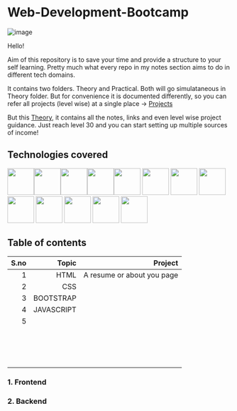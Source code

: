 # Web-Development-Bootcamp
![image](https://user-images.githubusercontent.com/120945994/225554942-27925dc2-840e-43ae-b9bd-68700d5dabd7.png)

Hello!

Aim of this repository is to save your time and provide a structure to your self learning. Pretty much what every repo in my notes section aims to do in different tech domains.

It contains two folders. Theory and Practical. Both will go simulataneous in Theory folder. But for convenience it is documented differently, so you can refer all projects (level wise) at a single place -> [Projects]()

But this [Theory](), it contains all the notes, links and even level wise project guidance.
Just reach level 30 and you can start setting up multiple sources of income!

## Technologies covered

<img src="https://cdn.jsdelivr.net/gh/devicons/devicon/icons/html5/html5-original.svg"  height="60px" width="60px"/><img src="https://cdn.jsdelivr.net/gh/devicons/devicon/icons/css3/css3-original.svg" height="60px" width="60px"/><img src="https://cdn.jsdelivr.net/gh/devicons/devicon/icons/bootstrap/bootstrap-plain.svg" height="60px" width="60px" /><img src="https://cdn.jsdelivr.net/gh/devicons/devicon/icons/javascript/javascript-original.svg" height="60px" width="60px"/><img src="https://cdn.jsdelivr.net/gh/devicons/devicon/icons/jquery/jquery-original.svg" height="60px" width="60px" />
            <img src="https://cdn.jsdelivr.net/gh/devicons/devicon/icons/unix/unix-original.svg" height="60px" width="60px"/>
            <img src="https://cdn.jsdelivr.net/gh/devicons/devicon/icons/git/git-original.svg" height="60px" width="60px"/>
 <img src="https://cdn.jsdelivr.net/gh/devicons/devicon/icons/github/github-original.svg" height="60px" width="60px"/>
            <img src="https://cdn.jsdelivr.net/gh/devicons/devicon/icons/nodejs/nodejs-original.svg" height="60px" width="60px" />
   <img src="https://cdn.jsdelivr.net/gh/devicons/devicon/icons/mysql/mysql-original-wordmark.svg" height="60px" width="60px"/>
  <img src="https://cdn.jsdelivr.net/gh/devicons/devicon/icons/mongodb/mongodb-original.svg" height="60px" width="60px"/>
            <img src="https://cdn.jsdelivr.net/gh/devicons/devicon/icons/react/react-original.svg" height="60px" width="60px"/>
            <img src="https://cdn.jsdelivr.net/gh/devicons/devicon/icons/amazonwebservices/amazonwebservices-original.svg" height="60px" width="60px"/>
                    
          
                 
          
          
          
          
          
          
          
## Table of contents

| **S.no** | **Topic** | **Project**               |
|---------:|----------:|---------------------------:             |
| 1        | HTML      | A resume or about you page           |
| 2        | CSS       |             |
| 3        | BOOTSTRAP |             |
| 4        | JAVASCRIPT|             |
| 5        |           |             |
|          |           |
|          |           |
|          |           |
|          |           |
|          |           |
|          |           |
|          |           |
|          |           |
|          |           |
|          |           |
|          |           |
|          |           |
|          |           |
|          |           |
|          |           |
 ### 1. Frontend
<!-- <p align="left" style= "border: solid;"><a href="https://www.w3.org/html/" target="_blank" rel="noreferrer"> <img src="https://raw.githubusercontent.com/devicons/devicon/master/icons/html5/html5-original-wordmark.svg" alt="html5" width="60" height="60"/> </a> <a href="https://www.w3schools.com/css/" target="_blank" rel="noreferrer"> <img src="https://raw.githubusercontent.com/devicons/devicon/master/icons/css3/css3-original-wordmark.svg" alt="css3" width="60" height="60"/></a> <a href="https://getbootstrap.com" target="_blank" rel="noreferrer"> <img src="https://raw.githubusercontent.com/devicons/devicon/master/icons/bootstrap/bootstrap-plain-wordmark.svg" alt="bootstrap" width="50" height="50"/> </a><a href="https://developer.mozilla.org/en-US/docs/Web/JavaScript" target="_blank" rel="noreferrer"> <img src="https://raw.githubusercontent.com/devicons/devicon/master/icons/javascript/javascript-original.svg" alt="javascript" width="50" height="50"/> </a>
<a href="https://reactjs.org/" target="_blank" rel="noreferrer"> <img src="https://raw.githubusercontent.com/devicons/devicon/master/icons/react/react-original-wordmark.svg" alt="react" width="50" height="50"/> </a></p> -->
  

### 2. Backend
<!-- <a href="https://nodejs.org" target="_blank" rel="noreferrer"> <img src="https://raw.githubusercontent.com/devicons/devicon/master/icons/nodejs/nodejs-original-wordmark.svg" alt="nodejs" width="60" height="60"/> </a><a href="https://www.mongodb.com/" target="_blank" rel="noreferrer"> <img src="https://raw.githubusercontent.com/devicons/devicon/master/icons/mongodb/mongodb-original-wordmark.svg" alt="mongodb" width="40" height="40"/> </a><a href="https://www.mysql.com/" target="_blank" rel="noreferrer"> <img src="https://raw.githubusercontent.com/devicons/devicon/master/icons/mysql/mysql-original-wordmark.svg" alt="mysql" width="60" height="60"/> </a> <a href="https://www.php.net" target="_blank" rel="noreferrer"> <img src="https://raw.githubusercontent.com/devicons/devicon/master/icons/php/php-original.svg" alt="php" width="60" height="60"/> </a>


### 3. Web 3.O -->
